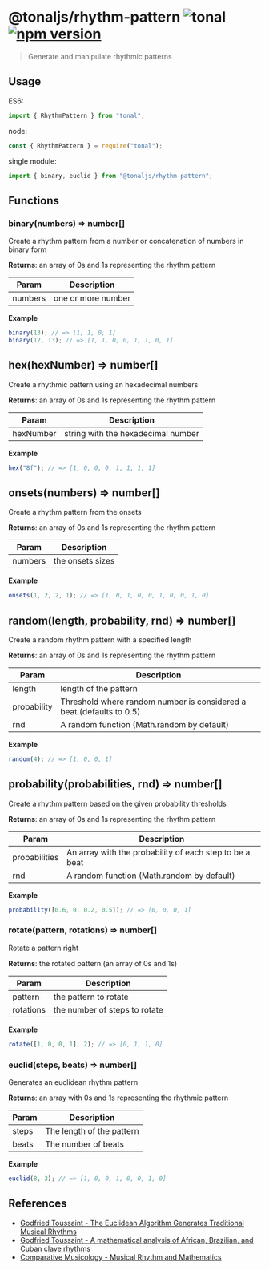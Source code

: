 # @tonaljs/rhythm-pattern ![tonal](https://img.shields.io/badge/@tonaljs-duration_value-yellow.svg?style=flat-square) [![npm version](https://img.shields.io/npm/v/@tonaljs/rhythm-pattern.svg?style=flat-square)](https://www.npmjs.com/package/@tonaljs/rhythm-pattern)

> Generate and manipulate rhythmic patterns

## Usage

ES6:

```js
import { RhythmPattern } from "tonal";
```

node:

```js
const { RhythmPattern } = require("tonal");
```

single module:

```js
import { binary, euclid } from "@tonaljs/rhythm-pattern";
```

## Functions

<a name="binary"></a>

### binary(numbers) ⇒ number[]

Create a rhythm pattern from a number or concatenation of numbers in binary form

**Returns**: an array of 0s and 1s representing the rhythm pattern

| Param   | Description        |
| ------- | ------------------ |
| numbers | one or more number |

**Example**

```js
binary(13); // => [1, 1, 0, 1]
binary(12, 13); // => [1, 1, 0, 0, 1, 1, 0, 1]
```

<a name="hex"></a>

## hex(hexNumber) ⇒ number[]

Create a rhythmic pattern using an hexadecimal numbers

**Returns**: an array of 0s and 1s representing the rhythm pattern

| Param     | Description                        |
| --------- | ---------------------------------- |
| hexNumber | string with the hexadecimal number |

**Example**

```js
hex("8f"); // => [1, 0, 0, 0, 1, 1, 1, 1]
```

<a name="onsets"></a>

## onsets(numbers) ⇒ number[]

Create a rhythm pattern from the onsets

**Returns**: an array of 0s and 1s representing the rhythm pattern

| Param   | Description      |
| ------- | ---------------- |
| numbers | the onsets sizes |

**Example**

```js
onsets(1, 2, 2, 1); // => [1, 0, 1, 0, 0, 1, 0, 0, 1, 0]
```

<a name="random"></a>

## random(length, probability, rnd) ⇒ number[]

Create a random rhythm pattern with a specified length

**Returns**: an array of 0s and 1s representing the rhythm pattern

| Param       | Description                                                          |
| ----------- | -------------------------------------------------------------------- |
| length      | length of the pattern                                                |
| probability | Threshold where random number is considered a beat (defaults to 0.5) |
| rnd         | A random function (Math.random by default)                           |

**Example**

```js
random(4); // => [1, 0, 0, 1]
```

<a name="probability"></a>

## probability(probabilities, rnd) ⇒ number[]

Create a rhythm pattern based on the given probability thresholds

**Returns**: an array of 0s and 1s representing the rhythm pattern

| Param         | Description                                             |
| ------------- | ------------------------------------------------------- |
| probabilities | An array with the probability of each step to be a beat |
| rnd           | A random function (Math.random by default)              |

**Example**

```js
probability([0.6, 0, 0.2, 0.5]); // => [0, 0, 0, 1]
```

<a name="rotate"></a>

### rotate(pattern, rotations) ⇒ number[]

Rotate a pattern right

**Returns**: the rotated pattern (an array of 0s and 1s)

| Param     | Description                   |
| --------- | ----------------------------- |
| pattern   | the pattern to rotate         |
| rotations | the number of steps to rotate |

**Example**

```ts
rotate([1, 0, 0, 1], 2); // => [0, 1, 1, 0]
```

<a name="euclid"></a>

### euclid(steps, beats) ⇒ number[]

Generates an euclidean rhythm pattern

**Returns**: an array with 0s and 1s representing the rhythmic pattern

| Param | Description               |
| ----- | ------------------------- |
| steps | The length of the pattern |
| beats | The number of beats       |

**Example**

```ts
euclid(8, 3); // => [1, 0, 0, 1, 0, 0, 1, 0]
```

## References

- [Godfried Toussaint - The Euclidean Algorithm Generates Traditional Musical Rhythms](http://cgm.cs.mcgill.ca/~godfried/publications/banff.pdf)
- [Godfried Toussaint - A mathematical analysis of African, Brazilian, and Cuban clave rhythms](http://cgm.cs.mcgill.ca/~godfried/publications/bridges.pdf)
- [Comparative Musicology - Musical Rhythm and Mathematics](http://cgm.cs.mcgill.ca/~godfried/rhythm-and-mathematics.html)
